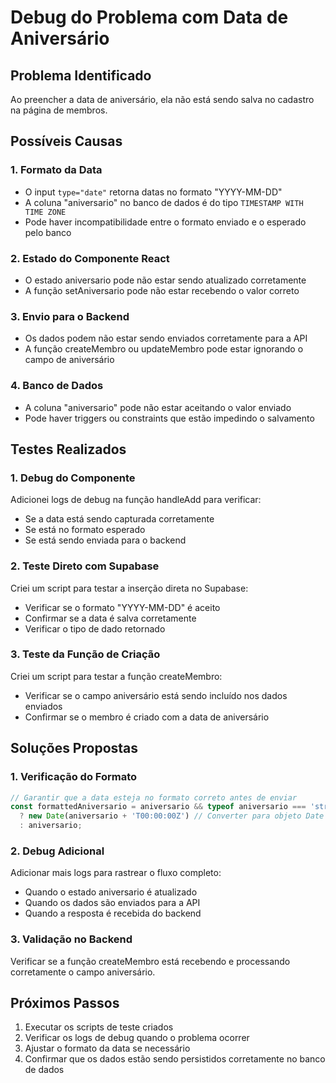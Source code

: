 # Debug do Problema com Data de Aniversário

## Problema Identificado
Ao preencher a data de aniversário, ela não está sendo salva no cadastro na página de membros.

## Possíveis Causas

### 1. Formato da Data
- O input `type="date"` retorna datas no formato "YYYY-MM-DD"
- A coluna "aniversario" no banco de dados é do tipo `TIMESTAMP WITH TIME ZONE`
- Pode haver incompatibilidade entre o formato enviado e o esperado pelo banco

### 2. Estado do Componente React
- O estado aniversario pode não estar sendo atualizado corretamente
- A função setAniversario pode não estar recebendo o valor correto

### 3. Envio para o Backend
- Os dados podem não estar sendo enviados corretamente para a API
- A função createMembro ou updateMembro pode estar ignorando o campo de aniversário

### 4. Banco de Dados
- A coluna "aniversario" pode não estar aceitando o valor enviado
- Pode haver triggers ou constraints que estão impedindo o salvamento

## Testes Realizados

### 1. Debug do Componente
Adicionei logs de debug na função handleAdd para verificar:
- Se a data está sendo capturada corretamente
- Se está no formato esperado
- Se está sendo enviada para o backend

### 2. Teste Direto com Supabase
Criei um script para testar a inserção direta no Supabase:
- Verificar se o formato "YYYY-MM-DD" é aceito
- Confirmar se a data é salva corretamente
- Verificar o tipo de dado retornado

### 3. Teste da Função de Criação
Criei um script para testar a função createMembro:
- Verificar se o campo aniversário está sendo incluído nos dados enviados
- Confirmar se o membro é criado com a data de aniversário

## Soluções Propostas

### 1. Verificação do Formato
```javascript
// Garantir que a data esteja no formato correto antes de enviar
const formattedAniversario = aniversario && typeof aniversario === 'string' && aniversario.match(/^\d{4}-\d{2}-\d{2}/) 
  ? new Date(aniversario + 'T00:00:00Z') // Converter para objeto Date
  : aniversario;
```

### 2. Debug Adicional
Adicionar mais logs para rastrear o fluxo completo:
- Quando o estado aniversario é atualizado
- Quando os dados são enviados para a API
- Quando a resposta é recebida do backend

### 3. Validação no Backend
Verificar se a função createMembro está recebendo e processando corretamente o campo aniversário.

## Próximos Passos

1. Executar os scripts de teste criados
2. Verificar os logs de debug quando o problema ocorrer
3. Ajustar o formato da data se necessário
4. Confirmar que os dados estão sendo persistidos corretamente no banco de dados